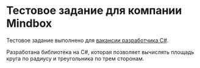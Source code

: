 # Тестовое задание для компании Mindbox
Тестовое задание выполнено для [вакансии разработчика C#](https://hh.ru/vacancy/76709182).

Разработана библиотека на C#, которая позволяет вычислять площадь круга по радиусу и треугольника по трем сторонам.
